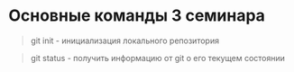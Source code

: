 # Основные команды 3 семинара

> git init - инициализация локального репозитория

> git status - получить информацию от git о его текущем состоянии